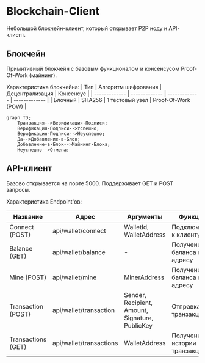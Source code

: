 # Blockchain-Client
Небольшой блокчейн-клиент, который открывает P2P ноду и API-клиент. 

## Блокчейн
Примитивный блокчейн с базовым функционалом и консенсусом Proof-Of-Work (майнинг).

Характеристика блокчейна:
| Тип | Алгоритм шифрования | Децентрализация | Консенсус |
| ------------- | ------------- | ------------- | ------------- |
| Блочный | SHA256 | 1 тестовый узел | Proof-Of-Work (POW) |

```mermaid
graph TD;
    Транзакция-->Верификация-Подписи;
    Верификация-Подписи-->Успешно;
    Верификация-Подписи-->Неуспешно;
    Да-->Добавление-в-Блок;
    Добавление-в-Блок-->Майнинг-Блока;
    Неуспешно-->Отмена;
```

## API-клиент
Базово открывается на порте 5000. Поддерживает GET и POST запросы. 

Характеристика Endpoint'ов: 

| Название  | Адрес | Аргументы | Функция |
| ------------- | ------------- | ------------- | ------------- |
| Connect (POST)  | api/wallet/connect  | WalletId, WalletAddress | Подключение к клиенту |
| Balance (GET)  | api/wallet/balance  | - | Получение баланса по адресу |
| Mine (POST)  | api/wallet/mine | MinerAddress | Получение баланса по адресу |
| Transaction (POST)  | api/wallet/transaction  | Sender, Recipient, Amount, Signature, PublicKey | Отправка транзакции |
| Transactions (GET)  | api/wallet/transactions  | WalletAddress | Получение истории транзакций |
